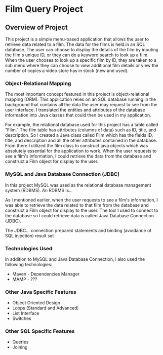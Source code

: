 # Film Query Project

## Overview of Project
This project is a simple menu-based application that allows the user to retrieve data related to a film. The data for the films is held in an SQL database. The user can choose to display the details of the film by inputing the film's unique ID, or they can do a keyword search to look up a film. When the user chooses to look up a specific film by ID, they are taken to a sub menu where they can choose to view additional film details or view the number of copies a video store has in stock (new and used).

### Object-Relational Mapping
The most important concept featured in this project is object-relational mapping (ORM). This application relies on an SQL database running in the background that contains all the data the user may request to see from the user interface. I translated the entities and attributes of the database information into Java classes that could then be used in my application.

For example, the relational database used for this project has a table called "Film." The film table has attributes (columns of data) such as ID, title, and description. So I created a Java class called Film which has the fields ID, title, and description and all the other attributes contained in the database. From there I utilized the film class to construct java objects which was absolutely essential for the application to work. When the user requests to see a film's information, I could retrieve the data from the database and construct a Film object for display to the user.

### MySQL and Java Database Connection (JDBC)
In this project MySQL was used as the relational database management system (RDBMS). An RDBMS is...

As I mentioned earlier, when the user requests to see a film's information, I was able to retrieve the data related to that film from the database and construct a Film object for display to the user. The tool I used to connect to the database so I could retrieve data is called Java Database Connection (JDBC).

The JDBC...
connection
prepared statements and binding (avoidance of SQL injection)
result set


### Technologies Used
In addition to MySQL and Java Database Connection, I also used the following technologies:
* Maven - Dependencies Manager
* MAMP - ???

### Other Java Specific Features
* Object Oriented Design
* Loops (Standard and Advanced)
* List Interface
* Switches

### Other SQL Specific Features
* Queries
* Joining
